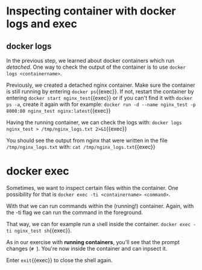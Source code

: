 # Inspecting container with docker logs and exec


## docker logs
In the previous step, we learned about docker containers which run *detached*.
One way to check the output of the container is to use `docker logs <containername>`. 

Previously, we created a detached nginx container. Make sure the container is still running by entering `docker ps`{{exec}}. If not, restart the container by entering `docker start nginx_test`{{exec}} or if you can't find it with `docker ps -a`, create it again with for example:
`docker run -d --name nginx_test -p 8000:80 nginx_test nginx:latest`{{exec}}

Having the running container, we can check the logs with:
`docker logs nginx_test > /tmp/nginx_logs.txt 2>&1`{{exec}}

You should see the output from nginx that were written in the file `/tmp/nginx_logs.txt` with: `cat /tmp/nginx_logs.txt`{{exec}}

# docker exec
Sometimes, we want to inspect certain files within the container. 
One possibility for that is `docker exec -ti <containername> <command>`.

With that we can run commands within the (running!) container. Again, with the -ti flag we can run the command in the foreground. 

That way, we can for example run a `sh`ell inside the container.
`docker exec -ti nginx_test sh`{{exec}}.

As in our exercise with **running containers**, you'll see that the prompt changes (`# `). 
You're now inside the container and can inpsect it. 

Enter `exit`{{exec}} to close the shell again. 